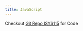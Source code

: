 ```yaml
---
title: JavaScript
---
```

Checkout [Git Repo ISYS115](https://github.com/Nicholas-Stull/ISYS115) for Code

